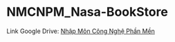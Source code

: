 # NMCNPM_Nasa-BookStore

Link Google Drive: [Nhập Môn Công Nghệ Phần Mền](https://drive.google.com/drive/folders/1txifIxwC_MPbQQ0MCb44pGQOTdKpisgU?fbclid=IwY2xjawJSOjlleHRuA2FlbQIxMAABHfSPctiAOjHErVLaF8n6fqe1ljCt4ma1tLoa70t1_gYV6C9Mh15mAbNUHw_aem_tm7c0UeLtIrTNK2KUnX8Dw)